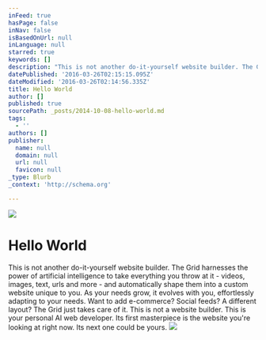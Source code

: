 ```yaml
---
inFeed: true
hasPage: false
inNav: false
isBasedOnUrl: null
inLanguage: null
starred: true
keywords: []
description: "This is not another do-it-yourself website builder. The Grid harnesses the power of artificial intelligence to take everything you throw at it - videos, images, text, urls and more - and automatically shape them into a custom website unique to you. As your needs grow, it evolves with you, effortlessly adapting to your needs. Want to add e-commerce? Social feeds? A different layout? The Grid just takes care of it. This is not a website builder. This is your personal AI web developer. Its first masterpiece is the website you're looking at right now. Its next one could be yours."
datePublished: '2016-03-26T02:15:15.095Z'
dateModified: '2016-03-26T02:14:56.335Z'
title: Hello World
author: []
published: true
sourcePath: _posts/2014-10-08-hello-world.md
tags:
  - ''
authors: []
publisher:
  name: null
  domain: null
  url: null
  favicon: null
_type: Blurb
_context: 'http://schema.org'

---
```

![](https://the-grid-user-content.s3-us-west-2.amazonaws.com/cc290d6b-15dd-430b-90be-d333393c207c.png)

# Hello World

This is not another do-it-yourself website builder. The Grid harnesses the power of artificial intelligence to take everything you throw at it - videos, images, text, urls and more - and automatically shape them into a custom website unique to you. As your needs grow, it evolves with you, effortlessly adapting to your needs. Want to add e-commerce? Social feeds? A different layout? The Grid just takes care of it. This is not a website builder. This is your personal AI web developer. Its first masterpiece is the website you're looking at right now. Its next one could be yours.
![](https://s3-us-west-2.amazonaws.com/the-grid-img/p/faf2d4b8539c1822dde57d3c7612ac57e0d03dc0.jpg)